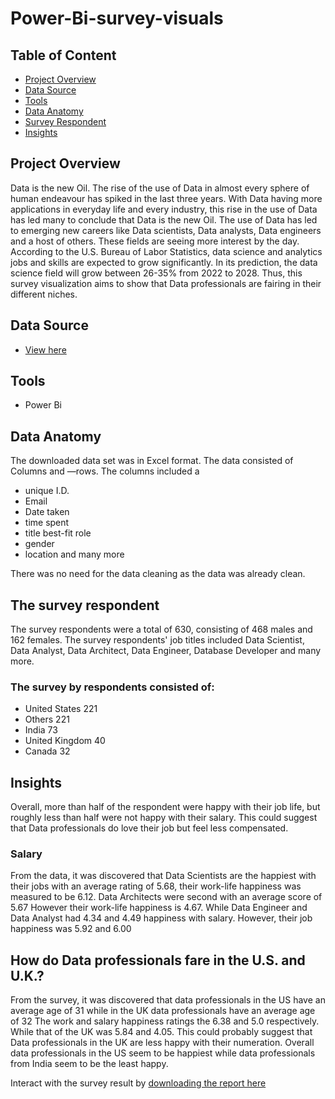 # Power-Bi-survey-visuals

## Table of Content

- [Project Overview](#Project-Overview)
- [Data Source](#Data-Source)
- [Tools](#Tools)
- [Data Anatomy](#Data-Anatomy)
- [Survey Respondent](#The-survey-respondent)
- [Insights](#Insights)
  


## Project Overview
Data is the new Oil. The rise of the use of Data in almost every sphere of human endeavour has spiked in the last three years. With Data having more applications in everyday life and every industry, this rise in the use of Data has led many to conclude that Data is the new Oil. The use of Data has led to emerging new careers like Data scientists, Data analysts, Data engineers and a host of others. These fields are seeing more interest by the day. According to the U.S. Bureau of Labor Statistics,  data science and analytics jobs and skills are expected to grow significantly. In its prediction, the data science field will grow between 26-35% from 2022 to 2028.
Thus, this survey visualization aims to show that Data professionals are fairing in their different niches.

## Data Source
  -  [View here](https://github.com/TommyDatageek01/Power-Bi-survey-visuals/blob/main/Power%20BI%20-%20Final%20Project.xlsx)

## Tools
- Power Bi

## Data Anatomy
The downloaded data set was in Excel format. The data consisted of Columns and —rows. The columns included a 
- unique I.D. 
- Email
- Date taken
- time spent
- title best-fit role
- gender
- location and many more

There was no need for the data cleaning as the data was already clean.

## The survey respondent 
 The survey respondents were a total of 630, consisting of 468 males and  162 females. The survey respondents' job titles included Data Scientist, Data Analyst, Data Architect, Data Engineer, Database Developer and many more.
 
### The survey  by respondents consisted of:
- United States 221
- Others 221
- India 73
- United Kingdom 40
- Canada 32


## Insights
Overall, more than half of the respondent were happy with their job life, but roughly less than half were not happy with their salary. This could suggest that Data professionals do love their job but feel less compensated.

### Salary
From the data, it was discovered that Data Scientists are the happiest with their jobs with an average rating of 5.68, their work-life happiness was measured to be 6.12.
Data Architects were second with an average score of 5.67 However their work-life happiness is 4.67.
While Data Engineer and Data Analyst had 4.34 and 4.49  happiness with salary. However, their job happiness was 5.92 and 6.00


## How do Data professionals fare in the U.S. and U.K.?
From the survey, it was discovered that data professionals in the US have an average age of 31 while in the UK data professionals have an average age of 32
The work and salary happiness ratings the 6.38 and 5.0 respectively. While that of the UK was 5.84 and 4.05. This could probably suggest that Data professionals in the UK are less happy with their numeration.
Overall data professionals in the US seem to be happiest while data professionals from India seem to be the least happy.

Interact with the survey result by [downloading the report here](https://github.com/TommyDatageek01/Power-Bi-survey-visuals/blob/main/final.pbix)
